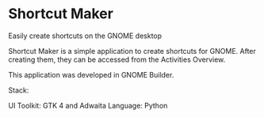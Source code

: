 # Shortcut Maker

Easily create shortcuts on the GNOME desktop

Shortcut Maker is a simple application to create shortcuts for GNOME. After creating them, they can be accessed from the Activities Overview.

This application was developed in GNOME Builder.

Stack:

UI Toolkit: GTK 4 and Adwaita
Language: Python
